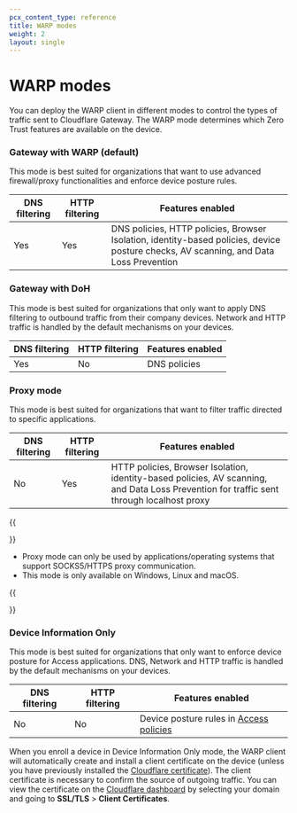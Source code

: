 ```yaml
---
pcx_content_type: reference
title: WARP modes
weight: 2
layout: single
---
```


# WARP modes

You can deploy the WARP client in different modes to control the types of traffic sent to Cloudflare Gateway. The WARP mode determines which Zero Trust features are available on the device.

### Gateway with WARP (default)

This mode is best suited for organizations that want to use advanced firewall/proxy functionalities and enforce device posture rules.

| DNS filtering | HTTP filtering | Features enabled |
| ------------- | -------------- | ---------------- |
| Yes | Yes | DNS policies, HTTP policies, Browser Isolation, identity-based policies, device posture checks, AV scanning, and Data Loss Prevention |

### Gateway with DoH

This mode is best suited for organizations that only want to apply DNS filtering to outbound traffic from their company devices. Network and HTTP traffic is handled by the default mechanisms on your devices.

| DNS filtering | HTTP filtering | Features enabled |
| ------------- | -------------- | ---------------- |
| Yes | No | DNS policies |

### Proxy mode

This mode is best suited for organizations that want to filter traffic directed to specific applications.

| DNS filtering | HTTP filtering | Features enabled |
| ------------- | -------------- | ---------------- |
| No | Yes | HTTP policies, Browser Isolation, identity-based policies, AV scanning, and Data Loss Prevention for traffic sent through localhost proxy|

{{<Aside type="note">}}

 * Proxy mode can only be used by applications/operating systems that support SOCKS5/HTTPS proxy communication.
 * This mode is only available on Windows, Linux and macOS.

{{</Aside>}}

### Device Information Only

This mode is best suited for organizations that only want to enforce device posture for Access applications. DNS, Network and HTTP traffic is handled by the default mechanisms on your devices.

| DNS filtering | HTTP filtering | Features enabled |
| ------------- | -------------- | ---------------- |
| No | No | Device posture rules in [Access policies](/cloudflare-one/policies/access/) |

When you enroll a device in Device Information Only mode, the WARP client will automatically create and install a client certificate on the device (unless you have previously installed the [Cloudflare certificate](/cloudflare-one/connections/connect-devices/warp/user-side-certificates/install-cloudflare-cert/)). The client certificate is necessary to confirm the source of outgoing traffic. You can view the certificate on the [Cloudflare dashboard](https://dash.cloudflare.com/) by selecting your domain and going to **SSL/TLS** > **Client Certificates**.
